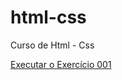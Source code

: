 # html-css
Curso de Html - Css 


<a href="https://juuhandres.github.io/Html-css/Exercicios/ex001/">Executar o Exercício 001</a>